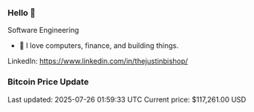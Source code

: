 ### Hello 🤙  

Software Engineering

- 🔭 I love computers, finance, and building things.
  
LinkedIn: https://www.linkedin.com/in/thejustinbishop/  




























































































































































































































































































































































































































































































































































































































































































































































































































































































### Bitcoin Price Update
Last updated: 2025-07-26 01:59:33 UTC
Current price: $117,261.00 USD
